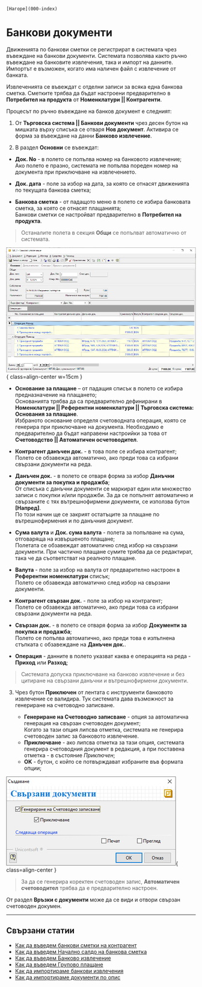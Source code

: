 ```{only} html
[Нагоре](000-index)
```

# Банкови документи

Движенията по банкови сметки се регистрират в системата чрез въвеждане на банкови документи. Системата позволява както ръчно въвеждане на банковите извлечения, така и импорт на данните. Импортът е възможен, когато има наличен файл с извлечение от банката.  

Извлеченията се въвеждат с отделни записи за всяка една банкова сметка. Сметките трябва да бъдат настроени предварително в **Потребител на продукта** от **Номенклатури || Контрагенти**. 

Процесът по ръчно въвеждане на банков документ е следният:

1) От **Търговска система || Банкови документи** чрез десен бутон на мишката върху списъка се отваря **Нов документ**. Активира се форма за въвеждане на данни **Банково извлечение**.  

2)  В раздел **Основни** се въвеждат:

- **Док. No** - в полето се попълва номер на банковото извлечение;  
Ако полето е празно, системата не попълва пореден номер на документа при приключване на извлечението.  

- **Док. дата** - поле за избор на дата, за която се отнасят движенията по текущата банкова сметка;  

- **Банкова сметка** - от падащото меню в полето се избира банковата сметка, за която се отнасят плащанията;   
Банкови сметки се настройват предварително в **Потребител на продукта**.  

> Останалите полета в секция **Общи** се попълват автоматично от системата.  

![](904-bank1.png){ class=align-center w=15cm }

- **Основание за плащане** – от падащия списък в полето се избира предназначение на плащането;  
Основанията трябва да са предварително дефинирани в **Номенклатури || Референтни номенклатури || Търговска система: Основания за плащане**.  
Избраното основание определя счетоводната операция, която се генерира при приключване на документа. Необходимо е предварително да бъдат направени настроийки за това от **Счетоводство || Автоматичен осчетоводител**.  

- **Контрагент данъчен док.** - в това поле се избира контрагент;  
Полето се обзавежда автоматично, ако преди това са избрани свързани документи на реда.   

- **Данъчен док.** - в полето се отваря форма за избор **Данъчни документи за покупка и продажба**;  
От списъка с данъчни документи се маркират един или множество записи с покупки и/или продажби. За да се попълнят автоматично и свързаните с тях вътрешнофирмени документи, се използва бутон **[Напред]**.  
По този начин ще се закрият остатъците за плащане по вътрешнофирмения и по данъчния документ.   

- **Сума валута** и **Док. сума валута** - полета за попълване на сума, отговаряща на извършеното плащане;  
Полетата се обзавеждат автоматично след избор на свързани документи. При частично плащане сумите трябва да се редактират, така че да съответстват на реалното плащане.   

- **Валута** - поле за избор на валута от предварително настроен в **Референтни номенклатури** списък;  
Полето се обзавежда автоматично след избор на свързани документи.  

- **Контрагент свързан док.** - поле за избор на контрагент;  
Полето се обзавежда автоматично, ако преди това са избрани свързани документи на реда.  

- **Свързан док.** - в полето се отваря форма за избор **Документи за покупка и продажба**;  
Полето се попълва автоматично, ако преди това е изпълнена стъпката с обзавеждане на **Данъчен док.**.  

- **Операция** - данните в полето указват каква е операцията на реда - **Приход** или **Разход**;  

> Системата допуска приключване на банково извлечение и без цитиране на свързани данъчни и вътрешнофирмени документи.  

3) Чрез бутон **Приключен** от лентата с инструменти банковото извлечение се валидира. Тук системата дава възможност за генериране на счетоводно записване.  
 
    - **Генериране на Счетоводно записване** - опция за автоматична генерация на свързан счетоводен документ;  
    Когато за тази опция липсва отметка, системата не генерира счетоводен запис за банковото извлечение.  
    - **Приключване** - ако липсва отметка за тази опция, системата генерира счетоводния документ в редакция, а при поставена отметка - в състояние *Приключен*;  
    - **OK** - бутон, с който се потвърждават избраните във формата опции;  

![](904-bank2.png){ class=align-center }

> За да се генерира коректен счетоводен запис, **Автоматичен счетоводител** трябва да е предварително настроен.  

От раздел **Връзки с документи** може да се види и отвори свързан счетоводен докумен.  
___
## Свързани статии

- [Как да въведем банкови сметки на контрагент](https://www.unicontsoft.com/cms/node/143)  
- [Как да въведем Начално салдо на банкова сметка](https://www.unicontsoft.com/cms/node/178)  
- [Как да въведем Банково извлечение](https://www.unicontsoft.com/cms/node/38)  
- [Как да въведем Групово плащане](https://www.unicontsoft.com/cms/node/139)  
- [Как да импортираме банкови извлечения](https://docs.unicontsoft.com/guide/erp/005-how-to/001-bank-statement-import.html)  
- [Как да импортираме документи по опис](https://www.unicontsoft.com/cms/node/255)  